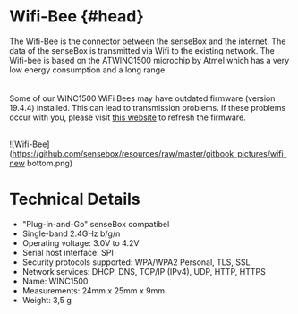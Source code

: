 # Wifi-Bee {#head}
<div class="description">The Wifi-Bee is the connector between the senseBox and the internet. The data of the senseBox is transmitted via Wifi to the existing network. The Wifi-bee is based on the ATWINC1500 microchip by Atmel which has a very low energy consumption and a long range.</div>

<div class="line">
    <br>
    <br>
</div>

<div class="box_warning">
    <i class="fa fa-exclamation-circle fa-fw" aria-hidden="true" style="color: #f0ad4e"></i>
    Some of our WINC1500 WiFi Bees may have outdated firmware (version 19.4.4) installed. This can lead to transmission problems. If these problems occur with you, please visit <a href="../../additional-info.md">this website</a> to refresh the firmware.
</div>
<br>

![Wifi-Bee](https://github.com/sensebox/resources/raw/master/gitbook_pictures/wifi_new bottom.png)

# Technical Details

* "Plug-in-and-Go" senseBox compatibel
* Single-band 2.4GHz b/g/n
* Operating voltage: 3.0V to 4.2V
* Serial host interface: SPI
* Security protocols supported: WPA/WPA2 Personal, TLS, SSL
* Network services: DHCP, DNS, TCP/IP (IPv4), UDP, HTTP, HTTPS
* Name: WINC1500
* Measurements: 24mm x 25mm x 9mm
* Weight: 3,5 g



